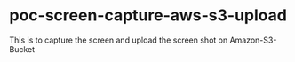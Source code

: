 # poc-screen-capture-aws-s3-upload
This is to capture the screen and upload the screen shot on Amazon-S3-Bucket 
